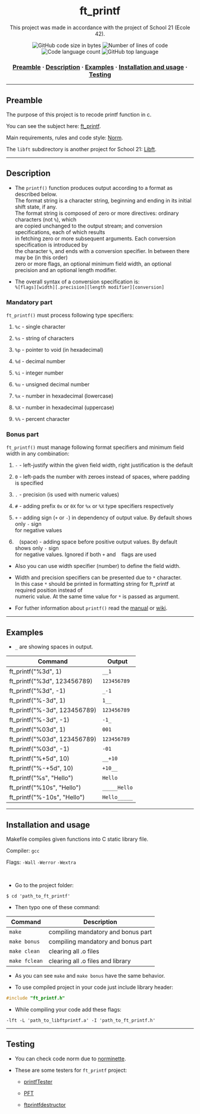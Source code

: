 <h1 align="center">
	ft_printf
</h1>

<p align="center">
	This project was made in accordance with the project of School 21 (Ecole 42).
</p>

<p align="center">
	<img alt="GitHub code size in bytes" src="https://img.shields.io/github/languages/code-size/haimasker/ft_printf?color=blue" />
	<img alt="Number of lines of code" src="https://img.shields.io/tokei/lines/github/haimasker/ft_printf?color=blue" />
	<img alt="Code language count" src="https://img.shields.io/github/languages/count/haimasker/ft_printf?color=blue" />
	<img alt="GitHub top language" src="https://img.shields.io/github/languages/top/haimasker/ft_printf?color=blue" />
</p>

<h3 align="center">
	<a href="#preamble">Preamble</a>
	<span> · </span>
  	<a href="#description">Description</a>
	<span> · </span>
	<a href="#examples">Examples</a>
	<span> · </span>
	<a href="#installation">Installation and usage</a>
	<span> · </span>
	<a href="#testing">Testing</a>
</h3>

---

<a name="preamble"></a>
## Preamble

The purpose of this project is to recode printf function in c.

You can see the subject here: [ft_printf](en.subject.pdf).

Main requirements, rules and code style: [Norm](en_norm.pdf).

The ``libft`` subdirectory is another project for School 21: [Libft](https://github.com/Haimasker/Libft).

---

<a name="description"></a>
## Description

* The ``printf()`` function produces output according to a format as described below. <br>
The format string is a character string, beginning and ending in its initial shift state, if any. <br>
The format string is composed of zero or more directives: ordinary characters (not `%`), which <br>
are copied unchanged to the output stream; and conversion specifications, each of which results <br>
in fetching zero or more subsequent arguments.  Each conversion specification is introduced by <br>
the character `%`, and ends with a conversion specifier. In between there may be (in this order) <br>
zero or more flags, an optional minimum field width, an optional precision and an optional length modifier.

*  The overall syntax of a conversion specification is: <br>
``%[flags][width][.precision][length modifier][conversion]``

### Mandatory part

``ft_printf()`` must process following type specifiers:

1. ``%c`` - single character

2. ``%s`` - string of characters

3. ``%p`` - pointer to void (in hexadecimal)

4. ``%d`` - decimal number

5. ``%i`` - integer number

6. ``%u`` - unsigned decimal number

7. ``%x`` - number in hexadecimal (lowercase)

8. ``%X`` - number in hexadecimal (uppercase)

9. ``%%`` - percent character

### Bonus part

``ft_printf()`` must manage following format specifiers and minimum field width in any combination:

1. ``-`` - left-justify within the given field width, right justification is the default

2. ``0`` - left-pads the number with zeroes instead of spaces, where padding is specified

3. ``.`` - precision (is used with numeric values)
  
4. ``#`` - adding prefix `0x` or `0X` for ``%x`` or ``%X`` type specifiers respectively

5. ``+`` - adding sign (`+` or `-`) in dependency of output value. By default shows only `-` sign <br>
for negative values

6. `` ``  (space) - adding space before positive output values. By default shows only `-` sign <br>
for negative values. Ignored if both `+` and ` ` flags are used

* Also you can use width specifier (number) to define the field width. 

* Width and precision specifiers can be presented due to `*` character. <br>
In this case `*` should be printed in formatting string for ft_printf at required position instead of <br>
numeric value. At the same time value for `*` is passed as argument.

* For futher information about ``printf()`` read the [manual](https://man7.org/linux/man-pages/man3/printf.3.html) or [wiki](https://en.wikipedia.org/wiki/Printf_format_string).
  
---

<a name="examples"></a>
## Examples

* ``_`` are showing spaces in output.

| Command                       | Output         |
| ----------------------------- | -------------- |
| ft_printf("%3d", 1)           | ``__1``        |
| ft_printf("%3d", 123456789)   | ``123456789``  |
| ft_printf("%3d", -1)          | ``_-1``        |
| ft_printf("%-3d", 1)          | ``1__``        |
| ft_printf("%-3d", 123456789)  | ``123456789``  |
| ft_printf("%-3d", -1)         | ``-1_``        |
| ft_printf("%03d", 1)          | ``001``        |
| ft_printf("%03d", 123456789)  | ``123456789``  |
| ft_printf("%03d", -1)         | ``-01``        |
| ft_printf("%+5d", 10)         | ``__+10``      |
| ft_printf("%-+5d", 10)        | ``+10__``      |
| ft_printf("%s", "Hello")      | ``Hello``      |
| ft_printf("%10s", "Hello")    | ``_____Hello`` |
| ft_printf("%-10s", "Hello")   | ``Hello_____`` |

---

<a name="installation"></a>
## Installation and usage

Makefile compiles given functions into C static library file.

Compiler: `gcc`

Flags: `-Wall` `-Werror` `-Wextra`

<br>

* Go to the project folder:

```shell
$ cd 'path_to_ft_printf'
```
* Then typo one of these command:

| Command         | Description                        |
| --------------- | ---------------------------------- |
| ``make``        | compiling mandatory and bonus part |
| ``make bonus``  | compiling mandatory and bonus part |
| ``make clean``  | clearing all .o files              |
| ``make fclean`` | clearing all .o files and library  |

* As you can see ``make`` and ``make bonus`` have the same behavior.

* To use compiled project in your code just include library header:

```c
#include "ft_printf.h"
```

* While compiling your code add these flags:

```shell
-lft -L 'path_to_libftprintf.a' -I 'path_to_ft_printf.h'
```

---

<a name="testing"></a>
## Testing

* You can check code norm due to [norminette](https://github.com/42School/norminette).

* These are some testers for ``ft_printf`` project:

	* [printfTester](https://github.com/Tripouille/printfTester)

	* [PFT](https://github.com/gavinfielder/pft)

	* [ftprintfdestructor](https://github.com/t0mm4rx/ftprintfdestructor)
